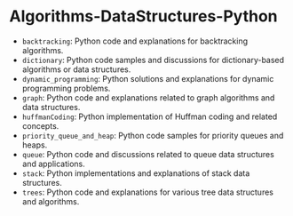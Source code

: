 # Algorithms-DataStructures-Python

- `backtracking`: Python code and explanations for backtracking algorithms.
- `dictionary`: Python code samples and discussions for dictionary-based algorithms or data structures.
- `dynamic_programming`: Python solutions and explanations for dynamic programming problems.
- `graph`: Python code and explanations related to graph algorithms and data structures.
- `huffmanCoding`: Python implementation of Huffman coding and related concepts.
- `priority_queue_and_heap`: Python code samples for priority queues and heaps.
- `queue`: Python code and discussions related to queue data structures and applications.
- `stack`: Python implementations and explanations of stack data structures.
- `trees`: Python code and explanations for various tree data structures and algorithms.
